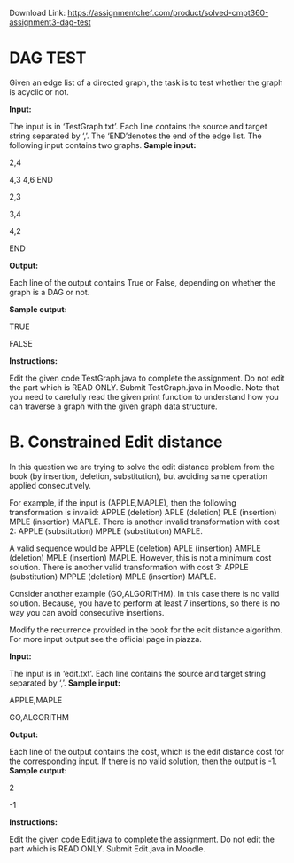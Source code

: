 Download Link: https://assignmentchef.com/product/solved-cmpt360-assignment3-dag-test
<br>
<h1>DAG TEST</h1>

Given an edge list of a directed graph, the task is to test whether the graph is acyclic or not.

<strong>Input:</strong>

The input is in ‘TestGraph.txt’. Each line contains the source and target string separated by ‘,’. The ‘END’denotes the end of the edge list. The following input contains two graphs. <strong>Sample input:</strong>

2,4

4,3 4,6 END

2,3

3,4

4,2

END

<strong>Output:</strong>

Each line of the output contains True or False, depending on whether the graph is a DAG or not.

<strong>Sample output:</strong>

TRUE

FALSE

<strong>Instructions:</strong>

Edit the given code TestGraph.java to complete the assignment. Do not edit the part which is READ ONLY. Submit TestGraph.java in Moodle. Note that you need to carefully read the given print function to understand how you can traverse a graph with the given graph data structure.

<h1>B. Constrained Edit distance</h1>

In this question we are trying to solve the edit distance problem from the book (by insertion, deletion, substitution), but avoiding same operation applied consecutively.

For example, if the input is (APPLE,MAPLE), then the following transformation is invalid: APPLE (deletion) APLE (deletion) PLE (insertion) MPLE (insertion) MAPLE. There is another invalid transformation with cost 2: APPLE (substitution) MPPLE (substitution) MAPLE.

A valid sequence would be APPLE (deletion) APLE (insertion) AMPLE (deletion) MPLE (insertion) MAPLE. However, this is not a minimum cost solution. There is another valid transformation with cost 3: APPLE (substitution) MPPLE (deletion) MPLE (insertion) MAPLE.

Consider another example (GO,ALGORITHM). In this case there is no valid solution. Because, you have to perform at least 7 insertions, so there is no way you can avoid consecutive insertions.

Modify the recurrence provided in the book for the edit distance algorithm. For more input output see the official page in piazza.

<strong>Input:</strong>

The input is in ‘edit.txt’. Each line contains the source and target string separated by ‘,’. <strong>Sample input:</strong>

APPLE,MAPLE

GO,ALGORITHM

<strong>Output:</strong>

Each line of the output contains the cost, which is the edit distance cost for the corresponding input. If there is no valid solution, then the output is -1. <strong>Sample output:</strong>

2

-1

<strong>Instructions:</strong>

Edit the given code Edit.java to complete the assignment. Do not edit the part which is READ ONLY. Submit Edit.java in Moodle.